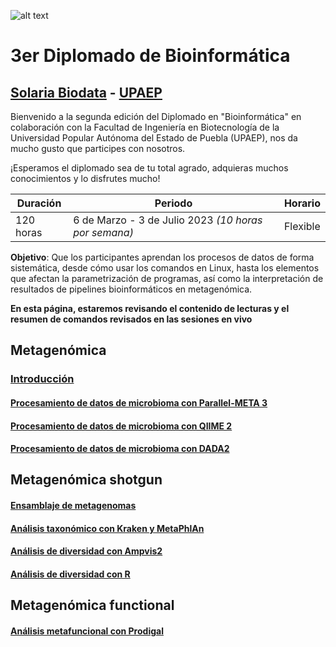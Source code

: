 ![alt text](https://solariabiodata.com.mx/wp-content/uploads/2021/07/logo_red.png "Soluciones de Siguiente Generación")
# 3er Diplomado de Bioinformática
## [Solaria Biodata](https://solariabiodata.com.mx/) - [UPAEP](https://upaep.mx/)

Bienvenido a la segunda edición del Diplomado en "Bioinformática" en colaboración con la Facultad de Ingeniería en Biotecnología de la Universidad Popular Autónoma del Estado de Puebla (UPAEP), nos da mucho gusto que participes con nosotros. 

¡Esperamos el diplomado sea de tu total agrado, adquieras muchos conocimientos y lo disfrutes mucho!

|Duración| Periodo | Horario |
|-|-|-|
| 120 horas | 6 de Marzo - 3 de Julio 2023 _(10 horas por semana)_ | Flexible |


**Objetivo**: Que los participantes aprendan los procesos de datos de forma sistemática, desde cómo usar los comandos en Linux, hasta los elementos que afectan la parametrización de programas, así como la interpretación de resultados de pipelines bioinformáticos en metagenómica.

**En esta página, estaremos revisando el contenido de lecturas y el resumen de comandos revisados en las sesiones en vivo**

## Metagenómica

### [Introducción](./Introduccion)
#### [Procesamiento de datos de microbioma con Parallel-META 3](./Parallel_Meta)
#### [Procesamiento de datos de microbioma con QIIME 2](./QIIME_2)
#### [Procesamiento de datos de microbioma con DADA2](./Analisis_de_metaprofiling)

## Metagenómica shotgun

#### [Ensamblaje de metagenomas](./megahit_metaspades)
#### [Análisis taxonómico con Kraken y MetaPhlAn](./taxonomia_kraken_mpa)
#### [Análisis de diversidad con Ampvis2](./diversidad_ampvis2)
#### [Análisis de diversidad con R](./diversidad_R)

## Metagenómica functional

#### [Análisis metafuncional con Prodigal](./prodigal)

